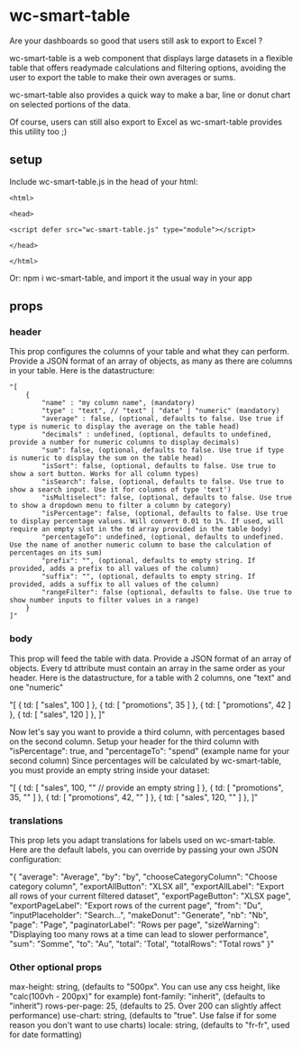 # wc-smart-table

Are your dashboards so good that users still ask to export to Excel ?

wc-smart-table is a web component that displays large datasets in a flexible table that offers readymade calculations and filtering options, avoiding the user to export the table to make their own averages or sums.

wc-smart-table also provides a quick way to make a bar, line or donut chart on selected portions of the data.

Of course, users can still also export to Excel as wc-smart-table provides this utility too ;)

## setup

Include wc-smart-table.js in the head of your html:

```
<html>

<head>

<script defer src="wc-smart-table.js" type="module"></script>

</head>

</html>

```

Or: npm i wc-smart-table, and import it the usual way in your app

## props

### header
This prop configures the columns of your table and what they can perform.
Provide a JSON format of an array of objects, as many as there are columns in your table.
Here is the datastructure:

```
"[
    {
        "name" : "my column name", (mandatory)
        "type" : "text", // "text" | "date" | "numeric" (mandatory)
        "average" : false, (optional, defaults to false. Use true if type is numeric to display the average on the table head)
        "decimals" : undefined, (optional, defaults to undefined, provide a number for numeric columns to display decimals)
        "sum": false, (optional, defaults to false. Use true if type is numeric to display the sum on the table head)
        "isSort": false, (optional, defaults to false. Use true to show a sort button. Works for all column types)
        "isSearch": false, (optional, defaults to false. Use true to show a search input. Use it for columns of type 'text')
        "isMultiselect": false, (optional, defaults to false. Use true to show a dropdown menu to filter a column by category)
        "isPercentage": false, (optional, defaults to false. Use true to display percentage values. Will convert 0.01 to 1%. If used, will require an empty slot in the td array provided in the table body)
        "percentageTo": undefined, (optional, defaults to undefined. Use the name of another numeric column to base the calculation of percentages on its sum)
        "prefix": "", (optional, defaults to empty string. If provided, adds a prefix to all values of the column)
        "suffix": "", (optional, defaults to empty string. If provided, adds a suffix to all values of the column)
        "rangeFilter": false (optional, defaults to false. Use true to show number inputs to filter values in a range)
    }
]"

```

### body
This prop will feed the table with data.
Provide a JSON format of an array of objects.
Every td attribute must contain an array in the same order as your header.
Here is the datastructure, for a table with 2 columns, one "text" and one "numeric"

"[
    {
        td: [
            "sales",
            100
        ]
    },
    {
        td: [
            "promotions",
            35
        ]
    },
    {
        td: [
            "promotions",
            42
        ]
    },
    {
        td: [
            "sales",
            120
        ]
    },
]"

Now let's say you want to provide a third column, with percentages based on the second column.
Setup your header for the third column with "isPercentage": true, and "percentageTo": "spend" (example name for your second column)
Since percentages will be calculated by wc-smart-table, you must provide an empty string inside your dataset:

"[
    {
        td: [
            "sales",
            100,
            "" // provide an empty string
        ]
    },
    {
        td: [
            "promotions",
            35,
            ""
        ]
    },
    {
        td: [
            "promotions",
            42,
            ""
        ]
    },
    {
        td: [
            "sales",
            120,
            ""
        ]
    },
]"

### translations
This prop lets you adapt translations for labels used on wc-smart-table.
Here are the default labels, you can override by passing your own JSON configuration:

"{
    "average": "Average",
    "by": "by",
    "chooseCategoryColumn": "Choose category column",
    "exportAllButton": "XLSX all",
    "exportAllLabel": "Export all rows of your current filtered dataset",
    "exportPageButton": "XLSX page",
    "exportPageLabel": "Export rows of the current page",
    "from": "Du",
    "inputPlaceholder": "Search...",
    "makeDonut": "Generate",
    "nb": "Nb",
    "page": "Page",
    "paginatorLabel": "Rows per page",
    "sizeWarning": "Displaying too many rows at a time can lead to slower performance",
    "sum": "Somme",
    "to": "Au",
    "total": 'Total',
    "totalRows": "Total rows"
}"

### Other optional props
max-height: string, (defaults to "500px". You can use any css height, like "calc(100vh - 200px)" for example)
font-family: "inherit", (defaults to "inherit")
rows-per-page: 25, (defaults to 25. Over 200 can slightly affect performance)
use-chart: string, (defaults to "true". Use false if for some reason you don't want to use charts)
locale: string, (defaults to "fr-fr", used for date formatting)